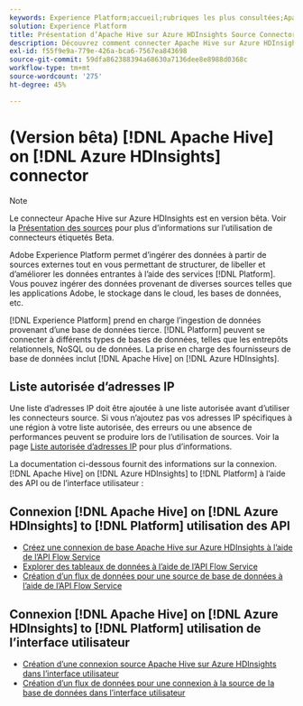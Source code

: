 ```yaml
---
keywords: Experience Platform;accueil;rubriques les plus consultées;Apache Hive;Hive;Azure HDInsights;statistiques Azure HDInsights;statistiques sur l’azure ;
solution: Experience Platform
title: Présentation d’Apache Hive sur Azure HDInsights Source Connector
description: Découvrez comment connecter Apache Hive sur Azure HDInsights à Adobe Experience Platform à l’aide d’API ou de l’interface utilisateur.
exl-id: f55f9e9a-779e-426a-bca6-7567ea843698
source-git-commit: 59dfa862388394a68630a7136dee8e8988d0368c
workflow-type: tm+mt
source-wordcount: '275'
ht-degree: 45%

---
```


# (Version bêta) [!DNL Apache Hive] on [!DNL Azure HDInsights] connector

>[!NOTE]
>
>Le connecteur Apache Hive sur Azure HDInsights est en version bêta. Voir la [Présentation des sources](../../home.md#terms-and-conditions) pour plus d’informations sur l’utilisation de connecteurs étiquetés Beta.

Adobe Experience Platform permet d’ingérer des données à partir de sources externes tout en vous permettant de structurer, de libeller et d’améliorer les données entrantes à l’aide des services [!DNL Platform]. Vous pouvez ingérer des données provenant de diverses sources telles que les applications Adobe, le stockage dans le cloud, les bases de données, etc.

[!DNL Experience Platform] prend en charge l’ingestion de données provenant d’une base de données tierce. [!DNL Platform] peuvent se connecter à différents types de bases de données, telles que les entrepôts relationnels, NoSQL ou de données. La prise en charge des fournisseurs de base de données inclut [!DNL Apache Hive] on [!DNL Azure HDInsights].

## Liste autorisée d’adresses IP

Une liste d’adresses IP doit être ajoutée à une liste autorisée avant d’utiliser les connecteurs source. Si vous n’ajoutez pas vos adresses IP spécifiques à une région à votre liste autorisée, des erreurs ou une absence de performances peuvent se produire lors de l’utilisation de sources. Voir la page [Liste autorisée d’adresses IP](../../ip-address-allow-list.md) pour plus d’informations.

La documentation ci-dessous fournit des informations sur la connexion. [!DNL Apache Hive] on [!DNL Azure HDInsights] to [!DNL Platform] à l’aide des API ou de l’interface utilisateur :

## Connexion [!DNL Apache Hive] on [!DNL Azure HDInsights] to [!DNL Platform] utilisation des API

- [Créez une connexion de base Apache Hive sur Azure HDInsights à l’aide de l’API Flow Service](../../tutorials/api/create/databases/hive.md)
- [Explorer des tableaux de données à l’aide de l’API Flow Service](../../tutorials/api/explore/tabular.md)
- [Création d’un flux de données pour une source de base de données à l’aide de l’API Flow Service](../../tutorials/api/collect/database-nosql.md)

## Connexion [!DNL Apache Hive] on [!DNL Azure HDInsights] to [!DNL Platform] utilisation de l’interface utilisateur

- [Création d’une connexion source Apache Hive sur Azure HDInsights dans l’interface utilisateur](../../tutorials/ui/create/databases/hive.md)
- [Création d’un flux de données pour une connexion à la source de la base de données dans l’interface utilisateur](../../tutorials/ui/dataflow/databases.md)
